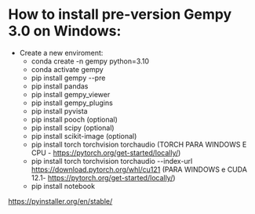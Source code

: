 # How to install pre-version Gempy 3.0 on Windows:
- Create a new enviroment:
    - conda create -n gempy python=3.10
    - conda activate gempy
    - pip install gempy --pre
    - pip install pandas
    - pip install gempy_viewer
    - pip install gempy_plugins
    - pip install pyvista
    - pip install pooch (optional)
    - pip install scipy (optional)
    - pip install scikit-image (optional)
    - pip install torch torchvision torchaudio (TORCH PARA WINDOWS E CPU - https://pytorch.org/get-started/locally/)
    - pip install torch torchvision torchaudio --index-url https://download.pytorch.org/whl/cu121 (PARA WINDOWS e CUDA 12.1- https://pytorch.org/get-started/locally/)
    - pip install notebook


https://pyinstaller.org/en/stable/

